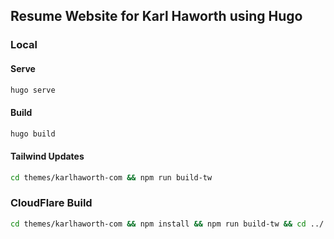 ## Resume Website for Karl Haworth using Hugo

### Local

#### Serve

```bash
hugo serve
```

#### Build

```bash
hugo build
```

#### Tailwind Updates

```bash
cd themes/karlhaworth-com && npm run build-tw
```

### CloudFlare Build

```bash
cd themes/karlhaworth-com && npm install && npm run build-tw && cd ../../ && hugo -b $CF_PAGES_URL
```